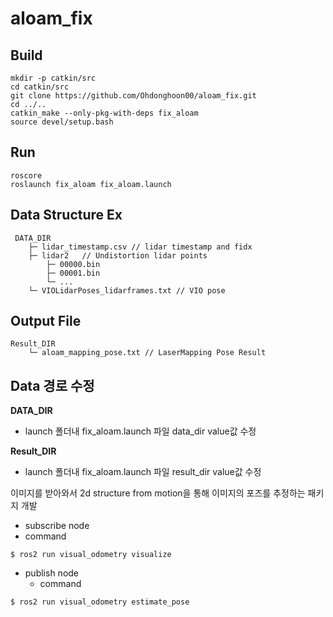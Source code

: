 # aloam_fix

## Build

```
mkdir -p catkin/src
cd catkin/src
git clone https://github.com/Ohdonghoon00/aloam_fix.git
cd ../..
catkin_make --only-pkg-with-deps fix_aloam
source devel/setup.bash
```

## Run

```
roscore
roslaunch fix_aloam fix_aloam.launch
```

## Data Structure Ex
```
 DATA_DIR
    ├─ lidar_timestamp.csv // lidar timestamp and fidx			
    ├─ lidar2	// Undistortion lidar points
    	├─ 00000.bin
    	├─ 00001.bin
    	└─ ...						
    └─ VIOLidarPoses_lidarframes.txt // VIO pose
```

## Output File
```
Result_DIR
    └─ aloam_mapping_pose.txt // LaserMapping Pose Result 
```

## Data 경로 수정

**DATA_DIR**
- launch 폴더내 fix_aloam.launch 파일 data_dir value값 수정

**Result_DIR**
- launch 폴더내 fix_aloam.launch 파일 result_dir value값 수정

이미지를 받아와서 2d structure from motion을 통해 이미지의 포즈를 추정하는 패키지 개발

* subscribe node
 * command
```
$ ros2 run visual_odometry visualize
```

* publish node
  * command 
```
$ ros2 run visual_odometry estimate_pose
```

